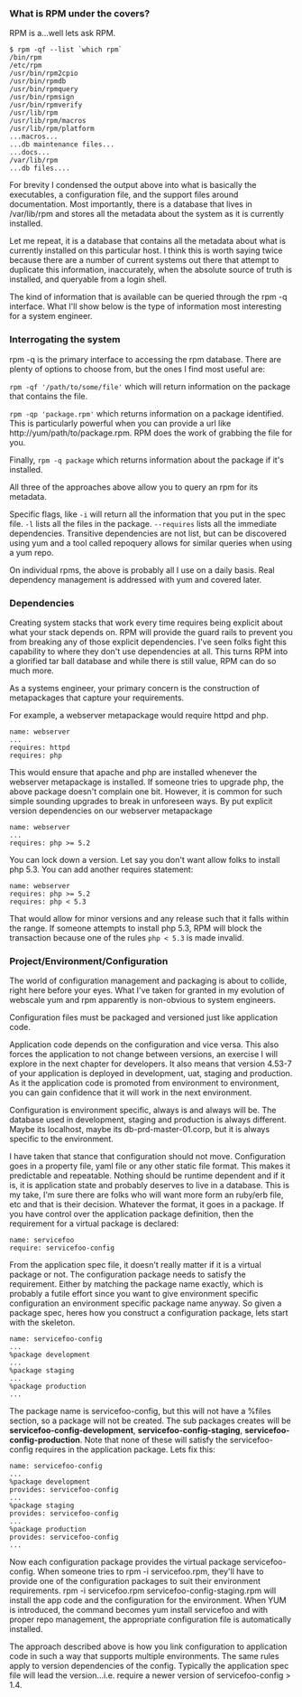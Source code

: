 ### What is RPM under the covers?

RPM is a...well lets ask RPM.

    $ rpm -qf --list `which rpm`
    /bin/rpm
    /etc/rpm
    /usr/bin/rpm2cpio
    /usr/bin/rpmdb
    /usr/bin/rpmquery
    /usr/bin/rpmsign
    /usr/bin/rpmverify
    /usr/lib/rpm
    /usr/lib/rpm/macros
    /usr/lib/rpm/platform
    ...macros...
    ...db maintenance files...
    ...docs...
    /var/lib/rpm
    ...db files....

For brevity I condensed the output above into what is basically the executables, a configuration file, and the support files around documentation.  Most importantly, there is a database that lives in /var/lib/rpm and stores all the metadata about the system as it is currently installed.  

Let me repeat, it is a database that contains all the metadata about what is currently installed on this particular host.  I think this is worth saying twice because there are a number of current systems out there that attempt to duplicate this information, inaccurately, when the absolute source of truth is installed, and queryable from a login shell. 

The kind of information that is available can be queried through the rpm -q interface.  What I'll show below is the type of information most interesting for a system engineer.

### Interrogating the system

rpm -q is the primary interface to accessing the rpm database.  There are plenty of options to choose from, but the ones I find most useful are:

`rpm -qf '/path/to/some/file'` which will return information on the package that contains the file.

`rpm -qp 'package.rpm'` which returns information on a package identified.  This is particularly powerful when you can provide a url like http://yum/path/to/package.rpm.  RPM does the work of grabbing the file for you.

Finally, `rpm -q package` which returns information about the package if it's installed.

All three of the approaches above allow you to query an rpm for its metadata.  

Specific flags, like `-i` will return all the information that you put in the spec file.  `-l` lists all the files in the package.  `--requires` lists all the immediate dependencies.  Transitive dependencies are not list, but can be discovered using yum and a tool called repoquery allows for similar queries when using a yum repo. 

On individual rpms, the above is probably all I use on a daily basis.  Real dependency management is addressed with yum and covered later.

### Dependencies

Creating system stacks that work every time requires being explicit about what your stack depends on.  RPM will provide the guard rails to prevent you from breaking any of those explicit dependencies.  I've seen folks fight this capability to where they don't use dependencies at all.  This turns RPM into a glorified tar ball database and while there is still value, RPM can do so much more.

As a systems engineer, your primary concern is the construction of metapackages that capture your requirements.

For example, a webserver metapackage would require httpd and php.

    name: webserver
    ...
    requires: httpd
    requires: php

This would ensure that apache and php are installed whenever the webserver metapackage is installed.  If someone tries to upgrade php, the above package doesn't complain one bit.  However, it is common for such simple sounding upgrades to break in unforeseen ways.  By put explicit version dependencies on our webserver metapackage

    name: webserver
    ...
    requires: php >= 5.2
    
You can lock down a version.  Let say you don't want allow folks to install php 5.3.  You can add another requires statement:

    name: webserver
    requires: php >= 5.2
    requires: php < 5.3
    
That would allow for minor versions and any release such that it falls within the range.  If someone attempts to install php 5.3, RPM will block the transaction because one of the rules `php < 5.3` is made invalid.

### Project/Environment/Configuration

The world of configuration management and packaging is about to collide, right here before your eyes.  What I've taken for granted in my evolution of webscale yum and rpm apparently is non-obvious to system engineers.  

Configuration files must be packaged and versioned just like application code. 

Application code depends on the configuration and vice versa.  This also forces the application to not change between versions, an exercise I will explore in the next chapter for developers.  It also means that version 4.53-7 of your application is deployed in development, uat, staging and production.  As it the application code is promoted from environment to environment, you can gain confidence that it will work in the next environment.

Configuration is environment specific, always is and always will be.  The database used in development, staging and production is always different.  Maybe its localhost, maybe its db-prd-master-01.corp, but it is always specific to the environment.

I have taken that stance that configuration should not move.  Configuration goes in a property file, yaml file or any other static file format.  This makes it predictable and repeatable.  Nothing should be runtime dependent and if it is, it is application state and probably deserves to live in a database.  This is my take, I'm sure there are folks who will want more form an ruby/erb file, etc and that is their decision.  Whatever the format, it goes in a package.  If you have control over the application package definition, then the requirement for a virtual package is declared:

    name: servicefoo
    require: servicefoo-config

From the application spec file, it doesn't really matter if it is a virtual package or not.  The configuration package needs to satisfy the requirement.  Either by matching the package name exactly, which is probably a futile effort since you want to give environment specific configuration an environment specific package name anyway.  So given a package spec, heres how you construct a configuration package, lets start with the skeleton.

    name: servicefoo-config
    ...
    %package development
    ...
    %package staging
    ...
    %package production
    ...
    
The package name is servicefoo-config, but this will not have a %files section, so a package will not be created.  The sub packages creates will be **servicefoo-config-development**, **servicefoo-config-staging**, **servicefoo-config-production**.  Note that none of these will satisfy the servicefoo-config requires in the application package.  Lets fix this:

    name: servicefoo-config
    ...
    %package development
    provides: servicefoo-config
    ...
    %package staging
    provides: servicefoo-config
    ...
    %package production
    provides: servicefoo-config
    ...
    
Now each configuration package provides the virtual package servicefoo-config.  When someone tries to rpm -i servicefoo.rpm, they'll have to provide one of the configuration packages to suit their environment requirements.  rpm -i servicefoo.rpm servicefoo-config-staging.rpm will install the app code and the configuration for the environment.  When YUM is introduced, the command becomes yum install servicefoo and with proper repo management, the appropriate configuration file is automatically installed.

The approach described above is how you link configuration to application code in such a way that supports multiple environments.  The same rules apply to version dependencies of the config.  Typically the application spec file will lead the version...i.e. require a newer version of servicefoo-config > 1.4.